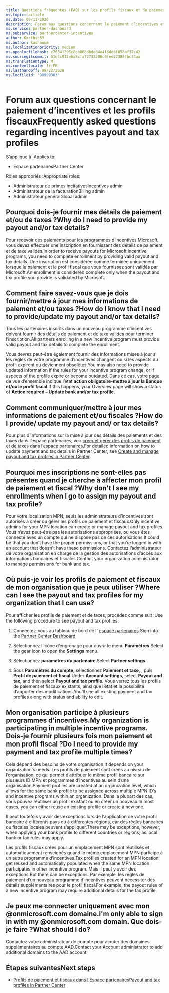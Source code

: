 ```yaml
---
title: Questions fréquentes (FAQ) sur les profils fiscaux et de paiement d’incentives
ms.topic: article
ms.date: 09/11/2020
description: Forum aux questions concernant le paiement d’incentives et les profils fiscaux.
ms.service: partner-dashboard
ms.subservice: partnercenter-incentives
author: Karthic83
ms.author: kashanum
ms.localizationpriority: medium
ms.openlocfilehash: c76541295c8eb068dbde84a4f6dd6f058af37c42
ms.sourcegitcommit: 51e3c912eba8cfa72733206c0fee22386fbc34aa
ms.translationtype: MT
ms.contentlocale: fr-FR
ms.lasthandoff: 09/22/2020
ms.locfileid: "90999303"
---
```

# <a name="frequently-asked-questions-regarding-incentives-payout-and-tax-profiles"></a><span data-ttu-id="de6ed-103">Forum aux questions concernant le paiement d’incentives et les profils fiscaux</span><span class="sxs-lookup"><span data-stu-id="de6ed-103">Frequently asked questions regarding incentives payout and tax profiles</span></span>

<span data-ttu-id="de6ed-104">S’applique à :</span><span class="sxs-lookup"><span data-stu-id="de6ed-104">Applies to:</span></span>

- <span data-ttu-id="de6ed-105">Espace partenaires</span><span class="sxs-lookup"><span data-stu-id="de6ed-105">Partner Center</span></span>

<span data-ttu-id="de6ed-106">Rôles appropriés :</span><span class="sxs-lookup"><span data-stu-id="de6ed-106">Appropriate roles:</span></span>

- <span data-ttu-id="de6ed-107">Administrateur de primes incitatives</span><span class="sxs-lookup"><span data-stu-id="de6ed-107">Incentives admin</span></span>
- <span data-ttu-id="de6ed-108">Administrateur de la facturation</span><span class="sxs-lookup"><span data-stu-id="de6ed-108">Billing admin</span></span>
- <span data-ttu-id="de6ed-109">Administrateur général</span><span class="sxs-lookup"><span data-stu-id="de6ed-109">Global admin</span></span>

## <a name="why-do-i-need-to-provide-my-payout-andor-tax-details"></a><span data-ttu-id="de6ed-110">Pourquoi dois-je fournir mes détails de paiement et/ou de taxes ?</span><span class="sxs-lookup"><span data-stu-id="de6ed-110">Why do I need to provide my payout and/or tax details?</span></span>

<span data-ttu-id="de6ed-111">Pour recevoir des paiements pour les programmes d’incentives Microsoft, vous devez effectuer une inscription en fournissant des détails de paiement et de taxe valides.</span><span class="sxs-lookup"><span data-stu-id="de6ed-111">In order to receive payouts for Microsoft incentive programs, you need to complete enrollment by providing valid payout and tax details.</span></span> <span data-ttu-id="de6ed-112">Une inscription est considérée comme terminée uniquement lorsque le paiement et le profil fiscal que vous fournissez sont validés par Microsoft.</span><span class="sxs-lookup"><span data-stu-id="de6ed-112">An enrollment is considered complete only when the payout and tax profile you provide is validated by Microsoft.</span></span>

## <a name="how-do-i-know-that-i-need-to-provideupdate-my-payout-andor-tax-details"></a><span data-ttu-id="de6ed-113">Comment faire savez-vous que je dois fournir/mettre à jour mes informations de paiement et/ou taxes ?</span><span class="sxs-lookup"><span data-stu-id="de6ed-113">How do I know that I need to provide/update my payout and/or tax details?</span></span>

<span data-ttu-id="de6ed-114">Tous les partenaires inscrits dans un nouveau programme d’incentives doivent fournir des détails de paiement et de taxe valides pour terminer l’inscription.</span><span class="sxs-lookup"><span data-stu-id="de6ed-114">All partners enrolling in a new incentive program must provide valid payout and tax details to complete the enrollment.</span></span>

<span data-ttu-id="de6ed-115">Vous devrez peut-être également fournir des informations mises à jour si les règles de votre programme d’incentives changent ou si les aspects du profil expirent ou deviennent obsolètes.</span><span class="sxs-lookup"><span data-stu-id="de6ed-115">You may also need to provide updated information if the rules for your incentive program change, or if aspects of the profile expire or become outdated.</span></span> <span data-ttu-id="de6ed-116">Dans ce cas, votre page de vue d’ensemble indique l’état **action obligatoire-mettre à jour la Banque et/ou le profil fiscal**.</span><span class="sxs-lookup"><span data-stu-id="de6ed-116">If this happens, your Overview page will show a status of **Action required – Update bank and/or tax profile**.</span></span>

## <a name="how-do-i-provide-update-my-payout-and-or-tax-details"></a><span data-ttu-id="de6ed-117">Comment communiquer/mettre à jour mes informations de paiement et/ou fiscales ?</span><span class="sxs-lookup"><span data-stu-id="de6ed-117">How do I provide/ update my payout and/ or tax details?</span></span>

<span data-ttu-id="de6ed-118">Pour plus d’informations sur la mise à jour des détails des paiements et des taxes dans l’espace partenaires, voir [créer et gérer des profils de paiement et de taxes dans l’espace partenaires](./incentives-create-and-manage-your-payout-and-tax-profiles.md).</span><span class="sxs-lookup"><span data-stu-id="de6ed-118">For detailed information on how to update payment and tax details in Partner Center, see [Create and manage payout and tax profiles in Partner Center](./incentives-create-and-manage-your-payout-and-tax-profiles.md).</span></span>

## <a name="why-dont-i-see-my-enrollments-when-i-go-to-assign-my-payout-and-tax-profile"></a><span data-ttu-id="de6ed-119">Pourquoi mes inscriptions ne sont-elles pas présentes quand je cherche à affecter mon profil de paiement et fiscal ?</span><span class="sxs-lookup"><span data-stu-id="de6ed-119">Why don't I see my enrollments when I go to assign my payout and tax profile?</span></span>

<span data-ttu-id="de6ed-120">Pour votre localisation MPN, seuls les administrateurs d’incentives sont autorisés à créer ou gérer les profils de paiement et fiscaux.</span><span class="sxs-lookup"><span data-stu-id="de6ed-120">Only incentive admins for your MPN location can create or manage payout and tax profiles.</span></span> <span data-ttu-id="de6ed-121">Vous n’avez peut-être pas les autorisations appropriées, ou vous êtes connecté avec un compte qui ne dispose pas de ces autorisations.</span><span class="sxs-lookup"><span data-stu-id="de6ed-121">It could be that you don’t have the proper permissions, or that you’re logged in with an account that doesn't have these permissions.</span></span> <span data-ttu-id="de6ed-122">Contactez l’administrateur de votre organisation en charge de la gestion des autorisations d’accès aux informations bancaires et fiscales.</span><span class="sxs-lookup"><span data-stu-id="de6ed-122">Contact your organization administrator to manage permissions for bank and tax.</span></span>

## <a name="where-can-i-see-the-payout-and-tax-profiles-for-my-organization-that-i-can-use"></a><span data-ttu-id="de6ed-123">Où puis-je voir les profils de paiement et fiscaux de mon organisation que je peux utiliser ?</span><span class="sxs-lookup"><span data-stu-id="de6ed-123">Where can I see the payout and tax profiles for my organization that I can use?</span></span>

<span data-ttu-id="de6ed-124">Pour afficher les profils de paiement et de taxes, procédez comme suit :</span><span class="sxs-lookup"><span data-stu-id="de6ed-124">Use the following procedure to see payout and tax profiles:</span></span>

1. <span data-ttu-id="de6ed-125">Connectez-vous au tableau de bord de l' [espace partenaires](https://partner.microsoft.com/dashboard).</span><span class="sxs-lookup"><span data-stu-id="de6ed-125">Sign into the [Partner Center Dashboard](https://partner.microsoft.com/dashboard).</span></span>

2. <span data-ttu-id="de6ed-126">Sélectionnez l’icône d’engrenage pour ouvrir le menu **Paramètres**.</span><span class="sxs-lookup"><span data-stu-id="de6ed-126">Select the gear icon to open the **Settings** menu.</span></span>

3. <span data-ttu-id="de6ed-127">Sélectionnez **paramètres du partenaire**.</span><span class="sxs-lookup"><span data-stu-id="de6ed-127">Select **Partner settings**.</span></span>

4. <span data-ttu-id="de6ed-128">Sous **Paramètres du compte**, sélectionnez **Paiement et taxe,** , puis **Profil de paiement et fiscal**.</span><span class="sxs-lookup"><span data-stu-id="de6ed-128">Under **Account settings**, select **Payout and tax**, and then select **Payout and tax profile**.</span></span> <span data-ttu-id="de6ed-129">Vous verrez tous les profils de paiement et fiscaux existants, ainsi que l’état et la possibilité d’apporter des modifications.</span><span class="sxs-lookup"><span data-stu-id="de6ed-129">You’ll see all existing payment and tax profiles along with status and ability to edit.</span></span>

## <a name="my-organization-is-participating-in-multiple-incentive-programs-do-i-need-to-provide-my-payment-and-tax-profile-multiple-times"></a><span data-ttu-id="de6ed-130">Mon organisation participe à plusieurs programmes d’incentives.</span><span class="sxs-lookup"><span data-stu-id="de6ed-130">My organization is participating in multiple incentive programs.</span></span> <span data-ttu-id="de6ed-131">Dois-je fournir plusieurs fois mon paiement et mon profil fiscal ?</span><span class="sxs-lookup"><span data-stu-id="de6ed-131">Do I need to provide my payment and tax profile multiple times?</span></span>

<span data-ttu-id="de6ed-132">Cela dépend des besoins de votre organisation.</span><span class="sxs-lookup"><span data-stu-id="de6ed-132">It depends on your organization's needs.</span></span> <span data-ttu-id="de6ed-133">Les profils de paiement sont créés au niveau de l’organisation, ce qui permet d’attribuer le même profil bancaire sur plusieurs ID MPN et programmes d’incentives au sein d’une organisation.</span><span class="sxs-lookup"><span data-stu-id="de6ed-133">Payment profiles are created at an organization level, which allows for the same bank profile to be assigned across multiple MPN ID’s and incentive programs within an organization.</span></span> <span data-ttu-id="de6ed-134">Dans la plupart des cas, vous pouvez réutiliser un profil existant ou en créer un nouveau.</span><span class="sxs-lookup"><span data-stu-id="de6ed-134">In most cases, you can either reuse an existing profile or create a new one.</span></span>

<span data-ttu-id="de6ed-135">Il peut toutefois y avoir des exceptions lors de l’application de votre profil bancaire à différents pays ou à différentes régions, car des règles bancaires ou fiscales locales peuvent s’appliquer.</span><span class="sxs-lookup"><span data-stu-id="de6ed-135">There may be exceptions, however, when applying your bank profile to different countries or regions, as local bank or tax rules may apply.</span></span>

<span data-ttu-id="de6ed-136">Les profils fiscaux créés pour un emplacement MPN sont réutilisés et automatiquement renseignés quand le même emplacement MPN participe à un autre programme d’incentives.</span><span class="sxs-lookup"><span data-stu-id="de6ed-136">Tax profiles created for an MPN location get reused and automatically populated when the same MPN location participates in other incentive program.</span></span> <span data-ttu-id="de6ed-137">Mais il peut y avoir des exceptions.</span><span class="sxs-lookup"><span data-stu-id="de6ed-137">But there can be exceptions.</span></span> <span data-ttu-id="de6ed-138">Par exemple, les règles de paiement d’un nouveau programme d’incentives peuvent nécessiter des détails supplémentaires pour le profil fiscal.</span><span class="sxs-lookup"><span data-stu-id="de6ed-138">For example, the payout rules of a new incentive program may require additional details for the tax profile.</span></span>  

## <a name="im-only-able-to-sign-in-with-my-onmicrosoftcom-domain-what-should-i-do"></a><span data-ttu-id="de6ed-139">Je peux me connecter uniquement avec mon @onmicrosoft.com domaine.</span><span class="sxs-lookup"><span data-stu-id="de6ed-139">I'm only able to sign in with my @onmicrosoft.com domain.</span></span> <span data-ttu-id="de6ed-140">Que dois-je faire ?</span><span class="sxs-lookup"><span data-stu-id="de6ed-140">What should I do?</span></span>

<span data-ttu-id="de6ed-141">Contactez votre administrateur de compte pour ajouter des domaines supplémentaires au compte AAD.</span><span class="sxs-lookup"><span data-stu-id="de6ed-141">Contact your Account administrator to add additional domains to the AAD account.</span></span>

## <a name="next-steps"></a><span data-ttu-id="de6ed-142">Étapes suivantes</span><span class="sxs-lookup"><span data-stu-id="de6ed-142">Next steps</span></span>

- [<span data-ttu-id="de6ed-143">Profils de paiement et fiscaux dans l’Espace partenaires</span><span class="sxs-lookup"><span data-stu-id="de6ed-143">Payout and tax profiles in Partner Center</span></span>](incentives-create-and-manage-your-payout-and-tax-profiles.md)